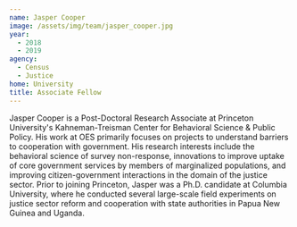 ```yaml
---
name: Jasper Cooper
image: /assets/img/team/jasper_cooper.jpg 
year: 
  - 2018
  - 2019
agency:   
  - Census
  - Justice 
home: University 
title: Associate Fellow 
---
```


Jasper Cooper is a Post-Doctoral Research Associate at Princeton University's Kahneman-Treisman Center for Behavioral Science & Public Policy. His work at OES primarily focuses on projects to understand barriers to cooperation with government. His research interests include the behavioral science of survey non-response, innovations to improve uptake of core government services by members of marginalized populations, and improving citizen-government interactions in the domain of the justice sector. Prior to joining Princeton, Jasper was a Ph.D. candidate at Columbia University, where he conducted several large-scale field experiments on justice sector reform and cooperation with state authorities in Papua New Guinea and Uganda.
